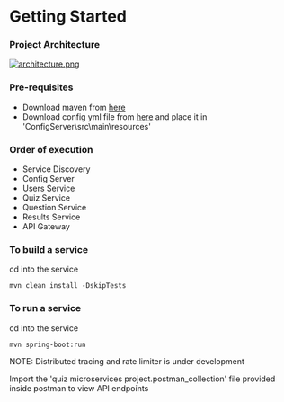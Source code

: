 
# Getting Started

### Project Architecture
[![architecture.png](https://i.postimg.cc/59qcvbHz/architecture.png)](https://postimg.cc/DmZY3VPf)

### Pre-requisites
- Download maven from [here](https://maven.apache.org/download.cgi?.)
- Download config yml file from [here](https://www.mediafire.com/file/pxm071if69om5p5/application.yml/file) and place it in 'ConfigServer\src\main\resources'

### Order of execution
- Service Discovery
- Config Server
- Users Service
- Quiz Service
- Question Service
- Results Service
- API Gateway

### To build a service
cd into the service
```
mvn clean install -DskipTests
```

### To run a service
cd into the service
```
mvn spring-boot:run
```

NOTE: Distributed tracing and rate limiter is under development

Import the 'quiz microservices project.postman_collection' file provided inside postman to view API endpoints
